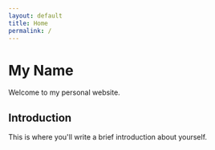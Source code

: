 ```yaml
---
layout: default
title: Home
permalink: /
---
```


# My Name
Welcome to my personal website.

## Introduction
This is where you'll write a brief introduction about yourself.


